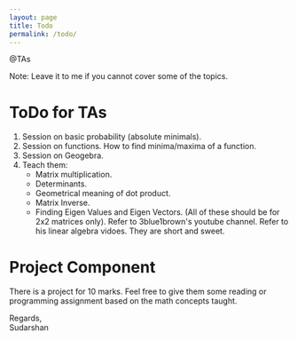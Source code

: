 ```yaml
---
layout: page
title: Todo
permalink: /todo/
---
```


@TAs

Note: Leave it to me if you cannot cover some of the topics. 

# ToDo for TAs

1. Session on basic probability (absolute minimals).
2. Session on functions. How to find minima/maxima of a function. 
3. Session on Geogebra.
4. Teach them: 
	- Matrix multiplication.
	- Determinants.
	- Geometrical meaning of dot product.
	- Matrix Inverse.
	- Finding Eigen Values and Eigen Vectors.
	(All of these should be for 2x2 matrices only).
	Refer to 3blue1brown's youtube channel. Refer to his linear algebra vidoes. They are short and sweet. 

# Project Component
There is a project for 10 marks. Feel free to give them some reading or programming assignment based on the math concepts taught. 

Regards,   
Sudarshan

